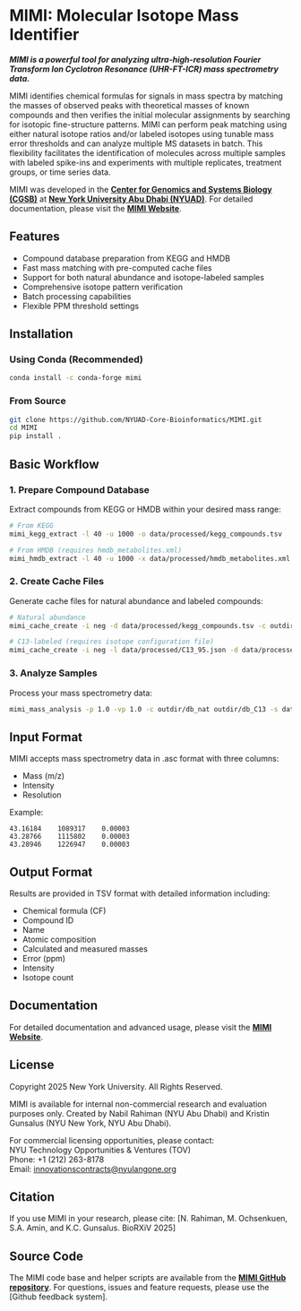 # MIMI: Molecular Isotope Mass Identifier

***MIMI is a powerful tool for analyzing ultra-high-resolution Fourier Transform Ion Cyclotron Resonance (UHR-FT-ICR) mass spectrometry data.***

MIMI identifies chemical formulas for signals in mass spectra by matching the masses of observed peaks with theoretical masses of known compounds and then verifies the initial molecular assignments by searching for isotopic fine-structure patterns. MIMI can perform peak matching using either natural isotope ratios and/or labeled isotopes using tunable mass error thresholds and can analyze multiple MS datasets in batch. This flexibility facilitates the identification of molecules across multiple samples with labeled spike-ins and experiments with multiple replicates, treatment groups, or time series data. 

MIMI was developed in the [**Center for Genomics and Systems Biology (CGSB)**](https://nyuad.nyu.edu/en/research/faculty-labs-and-projects/nyuad-cgsb.html) at [**New York University Abu Dhabi (NYUAD)**](http://nyuad.nyu.edu/). For detailed documentation, please visit the [**MIMI Website**](https://corebioinf.abudhabi.nyu.edu/MIMI/index.html).

## Features

- Compound database preparation from KEGG and HMDB
- Fast mass matching with pre-computed cache files
- Support for both natural abundance and isotope-labeled samples
- Comprehensive isotope pattern verification
- Batch processing capabilities
- Flexible PPM threshold settings

## Installation

### Using Conda (Recommended)
```bash
conda install -c conda-forge mimi
```

### From Source
```bash
git clone https://github.com/NYUAD-Core-Bioinformatics/MIMI.git
cd MIMI
pip install .
```

## Basic Workflow

### 1. Prepare Compound Database
Extract compounds from KEGG or HMDB within your desired mass range:
```bash
# From KEGG
mimi_kegg_extract -l 40 -u 1000 -o data/processed/kegg_compounds.tsv

# From HMDB (requires hmdb_metabolites.xml)
mimi_hmdb_extract -l 40 -u 1000 -x data/processed/hmdb_metabolites.xml -o data/processed/hmdb_compounds.tsv
```

### 2. Create Cache Files
Generate cache files for natural abundance and labeled compounds:
```bash
# Natural abundance
mimi_cache_create -i neg -d data/processed/kegg_compounds.tsv -c outdir/db_nat

# C13-labeled (requires isotope configuration file)
mimi_cache_create -i neg -l data/processed/C13_95.json -d data/processed/kegg_compounds.tsv -c outdir/db_C13
```

### 3. Analyze Samples
Process your mass spectrometry data:
```bash
mimi_mass_analysis -p 1.0 -vp 1.0 -c outdir/db_nat outdir/db_C13 -s data/processed/sample.asc -o outdir/results.tsv
```

## Input Format
MIMI accepts mass spectrometry data in .asc format with three columns:
- Mass (m/z)
- Intensity
- Resolution

Example:
```
43.16184    1089317    0.00003
43.28766    1115802    0.00003
43.28946    1226947    0.00003
```

## Output Format
Results are provided in TSV format with detailed information including:
- Chemical formula (CF)
- Compound ID
- Name
- Atomic composition
- Calculated and measured masses
- Error (ppm)
- Intensity
- Isotope count

## Documentation
For detailed documentation and advanced usage, please visit the [**MIMI Website**](https://corebioinf.abudhabi.nyu.edu/MIMI/index.html).

## License
Copyright 2025 New York University. All Rights Reserved.

MIMI is available for internal non-commercial research and evaluation purposes only. Created by Nabil Rahiman (NYU Abu Dhabi) and Kristin Gunsalus (NYU New York, NYU Abu Dhabi).

For commercial licensing opportunities, please contact:  
NYU Technology Opportunities & Ventures (TOV)  
Phone: +1 (212) 263-8178  
Email: innovationscontracts@nyulangone.org

## Citation
If you use MIMI in your research, please cite:
[N. Rahiman, M. Ochsenkuen, S.A. Amin, and K.C. Gunsalus. BioRXiV 2025]

## Source Code
The MIMI code base and helper scripts are available from the [**MIMI GitHub repository**](https://github.com/NYUAD-Core-Bioinformatics/MIMI). For questions, issues and feature requests, please use the [Github feedback system].
